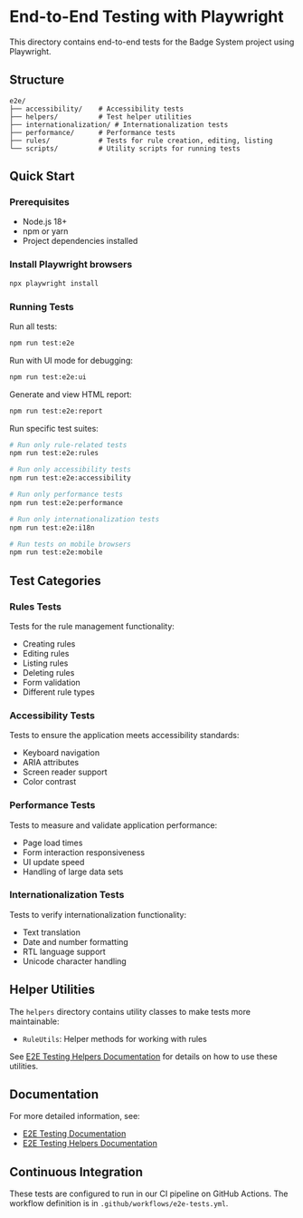 # End-to-End Testing with Playwright

This directory contains end-to-end tests for the Badge System project using Playwright.

## Structure

```
e2e/
├── accessibility/    # Accessibility tests
├── helpers/          # Test helper utilities 
├── internationalization/ # Internationalization tests
├── performance/      # Performance tests
├── rules/            # Tests for rule creation, editing, listing
└── scripts/          # Utility scripts for running tests
```

## Quick Start

### Prerequisites

- Node.js 18+
- npm or yarn
- Project dependencies installed

### Install Playwright browsers

```bash
npx playwright install
```

### Running Tests

Run all tests:
```bash
npm run test:e2e
```

Run with UI mode for debugging:
```bash
npm run test:e2e:ui
```

Generate and view HTML report:
```bash
npm run test:e2e:report
```

Run specific test suites:
```bash
# Run only rule-related tests
npm run test:e2e:rules

# Run only accessibility tests
npm run test:e2e:accessibility

# Run only performance tests
npm run test:e2e:performance

# Run only internationalization tests
npm run test:e2e:i18n

# Run tests on mobile browsers
npm run test:e2e:mobile
```

## Test Categories

### Rules Tests

Tests for the rule management functionality:
- Creating rules
- Editing rules
- Listing rules
- Deleting rules
- Form validation
- Different rule types

### Accessibility Tests

Tests to ensure the application meets accessibility standards:
- Keyboard navigation
- ARIA attributes
- Screen reader support
- Color contrast

### Performance Tests

Tests to measure and validate application performance:
- Page load times
- Form interaction responsiveness
- UI update speed
- Handling of large data sets

### Internationalization Tests

Tests to verify internationalization functionality:
- Text translation
- Date and number formatting
- RTL language support
- Unicode character handling

## Helper Utilities

The `helpers` directory contains utility classes to make tests more maintainable:

- `RuleUtils`: Helper methods for working with rules

See [E2E Testing Helpers Documentation](/docs/e2e-testing-helpers.md) for details on how to use these utilities.

## Documentation

For more detailed information, see:
- [E2E Testing Documentation](/docs/e2e-testing.md)
- [E2E Testing Helpers Documentation](/docs/e2e-testing-helpers.md)

## Continuous Integration

These tests are configured to run in our CI pipeline on GitHub Actions. The workflow definition is in `.github/workflows/e2e-tests.yml`.
